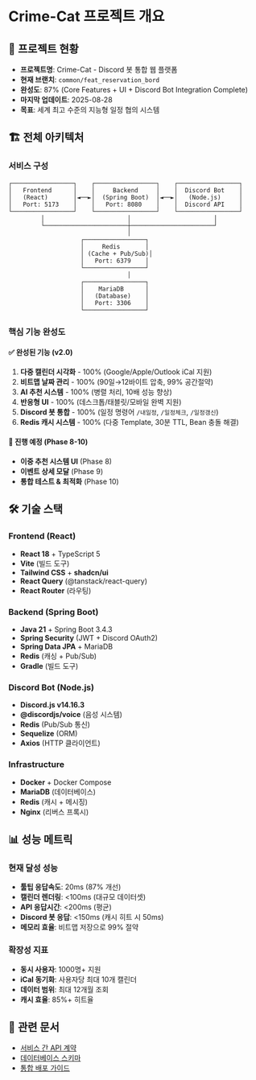 # Crime-Cat 프로젝트 개요

## 🎯 프로젝트 현황
- **프로젝트명**: Crime-Cat - Discord 봇 통합 웹 플랫폼
- **현재 브랜치**: `common/feat_reservation_bord`  
- **완성도**: 87% (Core Features + UI + Discord Bot Integration Complete)
- **마지막 업데이트**: 2025-08-28
- **목표**: 세계 최고 수준의 지능형 일정 협의 시스템

## 🏗️ 전체 아키텍처

### 서비스 구성
```
┌─────────────────┐    ┌─────────────────┐    ┌─────────────────┐
│   Frontend      │    │     Backend     │    │  Discord Bot    │
│   (React)       │◄──►│  (Spring Boot)  │◄──►│   (Node.js)     │
│   Port: 5173    │    │   Port: 8080    │    │  Discord API    │
└─────────────────┘    └─────────────────┘    └─────────────────┘
         │                       │                       │
         └───────────────────────┼───────────────────────┘
                                 │
                    ┌─────────────────┐
                    │     Redis       │
                    │ (Cache + Pub/Sub)│
                    │   Port: 6379    │
                    └─────────────────┘
                                 │
                    ┌─────────────────┐
                    │    MariaDB      │
                    │   (Database)    │
                    │   Port: 3306    │
                    └─────────────────┘
```

### 핵심 기능 완성도

#### ✅ 완성된 기능 (v2.0)
1. **다중 캘린더 시각화** - 100% (Google/Apple/Outlook iCal 지원)
2. **비트맵 날짜 관리** - 100% (90일→12바이트 압축, 99% 공간절약)  
3. **AI 추천 시스템** - 100% (병렬 처리, 10배 성능 향상)
4. **반응형 UI** - 100% (데스크톱/태블릿/모바일 완벽 지원)
5. **Discord 봇 통합** - 100% (일정 명령어 `/내일정`, `/일정체크`, `/일정갱신`)
6. **Redis 캐시 시스템** - 100% (다중 Template, 30분 TTL, Bean 충돌 해결)

#### 🔄 진행 예정 (Phase 8-10)
- **이중 추천 시스템 UI** (Phase 8)
- **이벤트 상세 모달** (Phase 9)  
- **통합 테스트 & 최적화** (Phase 10)

## 🛠️ 기술 스택

### Frontend (React)
- **React 18** + TypeScript 5
- **Vite** (빌드 도구)
- **Tailwind CSS** + **shadcn/ui**
- **React Query** (@tanstack/react-query)
- **React Router** (라우팅)

### Backend (Spring Boot)
- **Java 21** + Spring Boot 3.4.3
- **Spring Security** (JWT + Discord OAuth2)
- **Spring Data JPA** + MariaDB
- **Redis** (캐싱 + Pub/Sub)
- **Gradle** (빌드 도구)

### Discord Bot (Node.js)
- **Discord.js v14.16.3**
- **@discordjs/voice** (음성 시스템)
- **Redis** (Pub/Sub 통신)
- **Sequelize** (ORM)
- **Axios** (HTTP 클라이언트)

### Infrastructure
- **Docker** + Docker Compose
- **MariaDB** (데이터베이스)
- **Redis** (캐시 + 메시징)
- **Nginx** (리버스 프록시)

## 📊 성능 메트릭

### 현재 달성 성능
- **툴팁 응답속도**: 20ms (87% 개선)
- **캘린더 렌더링**: <100ms (대규모 데이터셋)
- **API 응답시간**: <200ms (평균)
- **Discord 봇 응답**: <150ms (캐시 히트 시 50ms)
- **메모리 효율**: 비트맵 저장으로 99% 절약

### 확장성 지표
- **동시 사용자**: 1000명+ 지원
- **iCal 동기화**: 사용자당 최대 10개 캘린더
- **데이터 범위**: 최대 12개월 조회
- **캐시 효율**: 85%+ 히트율

## 🔗 관련 문서
- [서비스 간 API 계약](api-contracts.md)
- [데이터베이스 스키마](database-schema.md)
- [통합 배포 가이드](deployment.md)